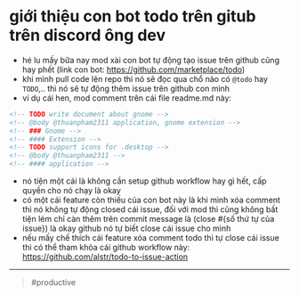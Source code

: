 # giới thiệu con bot todo trên gitub trên discord ông dev

- hé lu mấy bữa nay mod xài con bot tự động tạo issue trên github cũng hay phết (link con bot: https://github.com/marketplace/todo)
- khi mình pull code lên repo thì nó sẽ đọc qua chổ nào có `@todo` hay `TODO`,.. thì nó sẽ tự động thêm issue trên github con mình
- ví dụ cái hen, mod comment trên cái file readme.md này:

```markdown
<!-- TODO write document about gnome -->
<!-- @body @thuanpham2311 application, gnome extension -->
<!-- ### Gnome -->
<!-- #### Extension -->
<!-- TODO support icons for .desktop -->
<!-- @body @thuanpham2311 -->
<!-- #### application -->
```

- nó tiện một cái là không cần setup github workflow hay gì hết, cấp quyền cho nó chạy là okay
- có một cái feature còn thiếu của con bot này là khi mình xóa comment thì nó không tự động closed cái issue, đối với mod thì cũng không bất tiện lém chỉ càn thêm trên commit message là (close #{số thứ tự của issue}) là okay github nó tự biết close cái issue cho mình
- nếu mấy chế thích cái feature xóa comment todo thì tự close cái issue thì có thể tham khỏa cái github workflow này: https://github.com/alstr/todo-to-issue-action

---

> #productive
